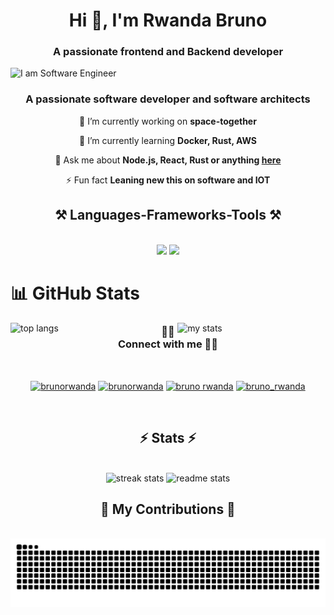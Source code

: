 <h1 align="center">Hi 👋, I'm Rwanda Bruno</h1>
<h3 align="center">A passionate frontend and Backend developer</h3>

![I am Software Engineer](https://i.imgur.com/JM6wdNh.jpeg)

<h3 align="center">A passionate software developer and software architects</h3>


<div align="center">
 
 🔭 I’m currently working on **space-together**
 
 🌱 I’m currently learning **Docker, Rust, AWS**

💬 Ask me about **Node.js, React, Rust or anything [here](https://github.com/brunorwanda4/brunorwanda4/issues)**

⚡ Fun fact **Leaning new this on software and IOT**

 </div>

 
<h2 align="center">⚒️ Languages-Frameworks-Tools ⚒️</h2>
<br/>

<div align="center">
    <img src="https://skillicons.dev/icons?i=rust,python,html,css,typescript,javascript,bootstrap,tailwind,php,dart,git," />
    <img src="https://skillicons.dev/icons?i=figma,vscode,postman,github,docker,mongodb,postgresql,nodejs,react,express,nextjs,vue,rocket,tauri,flutter" /><br>
</div>

# 📊 GitHub Stats

<img alt="top langs" align="left" width="47%" src="https://github-readme-stats.vercel.app/api?username=brunorwanda4&count_private=true&show_icons=true&theme=react&rank_icon=github&border_radius=10" >

<img alt="my stats" align="right" width="47%" src="https://github-readme-stats.vercel.app/api/top-langs/?username=brunorwanda4&hide=HTML&langs_count=8&layout=compact&theme=react&border_radius=10&size_weight=0.5&count_weight=0.5&exclude_repo=github-readme-stats" >

<h3 align="center">🤙🏽 Connect with me 🤙🏽</h3>
<br/>

<p align="center">
<a href="https://x.com/rwanda_bruno" target="blank"><img align="center" src="https://raw.githubusercontent.com/rahuldkjain/github-profile-readme-generator/master/src/images/icons/Social/twitter.svg" alt="brunorwanda" height="30" width="40" /></a>
<a href="https://www.linkedin.com/in/rwanda-bruno-b5b5542a6/" target="blank"><img align="center" src="https://raw.githubusercontent.com/rahuldkjain/github-profile-readme-generator/master/src/images/icons/Social/linked-in-alt.svg" alt="brunorwanda" height="30" width="40" /></a>
<a href="https://fb.com/bruno rwanda" target="blank"><img align="center" src="https://raw.githubusercontent.com/rahuldkjain/github-profile-readme-generator/master/src/images/icons/Social/facebook.svg" alt="bruno rwanda" height="30" width="40" /></a>
<a href="https://instagram.com/bruno_rwanda" target="blank"><img align="center" src="https://raw.githubusercontent.com/rahuldkjain/github-profile-readme-generator/master/src/images/icons/Social/instagram.svg" alt="bruno_rwanda" height="30" width="40" /></a>
</p>


<br/>

<h2 align="center">⚡ Stats ⚡</h2>
<br/>
<div align=center>
  <img width=390 src="https://github-readme-streak-stats-salesp07.vercel.app/?user=brunorwanda4&count_private=true&theme=react&border_radius=10" alt="streak stats"/>
  <img width=390 src="https://github-readme-stats-salesp07.vercel.app/api?username=brunorwanda4&count_private=true&show_icons=true&theme=react&rank_icon=github&border_radius=10" alt="readme stats" />
  <br/>
</div>


<div align="center">
  <h2>🐍 My Contributions 🐍</h2>
  <br>
  <img alt="snake eating my contributions" src="https://raw.githubusercontent.com/brunorwanda4/brunorwanda4/output/github-contribution-grid-snake.svg" />
  
  <br/><br/><br/>
</div>
